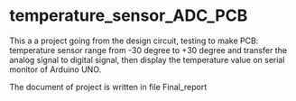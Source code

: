 # temperature_sensor_ADC_PCB

This a a project going from the design circuit, testing to make PCB: temperature sensor range from -30 degree to +30 degree and transfer the 
analog signal to digital signal, then display the temperature value on serial monitor of Arduino UNO.

The document of project is written in file Final_report
